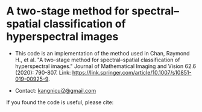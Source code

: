# A two-stage method for spectral–spatial classification of hyperspectral images

- This code is an implementation of the method used in Chan, Raymond H., et al. "A two-stage method for spectral–spatial classification of hyperspectral images." Journal of Mathematical Imaging and Vision 62.6 (2020): 790-807. Link: https://link.springer.com/article/10.1007/s10851-019-00925-9.

- Contact: kangnicui2@gmail.com

If you found the code is useful, please cite:
